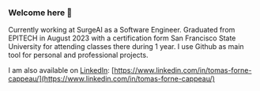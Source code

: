 ### Welcome here 👋

Currently working at SurgeAI as a Software Engineer.
Graduated from EPITECH in August 2023 with a certification form San Francisco State University for attending classes there during 1 year.
I use Github as main tool for personal and professional projects.

I am also available on [LinkedIn](https://www.linkedin.com/in/tomas-forne-cappeau/): [https://www.linkedin.com/in/tomas-forne-cappeau/](https://www.linkedin.com/in/tomas-forne-cappeau/)
